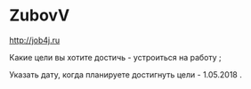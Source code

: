 # ZubovV
http://job4j.ru

Какие цели вы хотите достичь - устроиться на работу ;

Указать дату, когда планируете достигнуть цели - 1.05.2018 .

